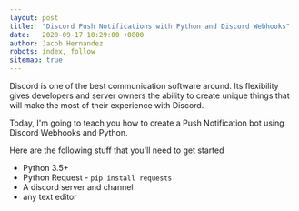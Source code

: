```yaml
---
layout: post
title:  "Discord Push Notifications with Python and Discord Webhooks"
date:   2020-09-17 10:29:00 +0800
author: Jacob Hernandez
robots: index, follow
sitemap: true
---
```


Discord is one of the best communication software around. Its flexibility gives developers and server owners the ability to create unique things that will make the most of their experience with Discord.

Today, I'm going to teach you how to create a Push Notification bot using Discord Webhooks and Python.

Here are the following stuff that you'll need to get started
- Python 3.5+
- Python Request - `pip install requests`
- A discord server and channel
- any text editor